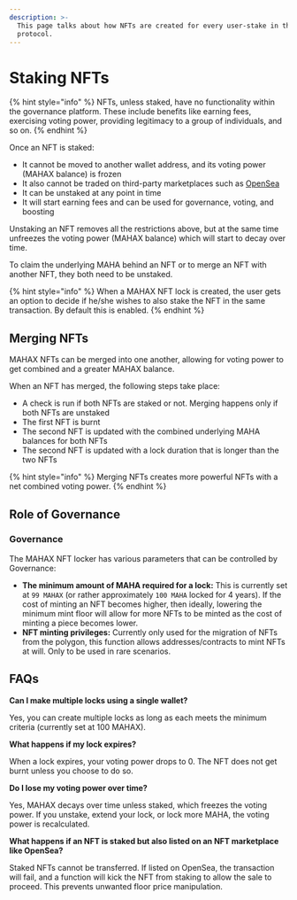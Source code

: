 ```yaml
---
description: >-
  This page talks about how NFTs are created for every user-stake in the
  protocol.
---
```


# Staking NFTs

{% hint style="info" %}
NFTs, unless staked, have no functionality within the governance platform. These include benefits like earning fees, exercising voting power, providing legitimacy to a group of individuals, and so on.
{% endhint %}

Once an NFT is staked:

* It cannot be moved to another wallet address, and its voting power (MAHAX balance) is frozen
* It also cannot be traded on third-party marketplaces such as [OpenSea](https://opensea.io/)
* It can be unstaked at any point in time
* It will start earning fees and can be used for governance, voting, and boosting

Unstaking an NFT removes all the restrictions above, but at the same time unfreezes the voting power (MAHAX balance) which will start to decay over time.

To claim the underlying MAHA behind an NFT or to merge an NFT with another NFT, they both need to be unstaked.

{% hint style="info" %}
When a MAHAX NFT lock is created, the user gets an option to decide if he/she wishes to also stake the NFT in the same transaction. By default this is enabled.
{% endhint %}

## Merging NFTs

MAHAX NFTs can be merged into one another, allowing for voting power to get combined and a greater MAHAX balance.

When an NFT has merged, the following steps take place:

* A check is run if both NFTs are staked or not. Merging happens only if both NFTs are unstaked
* The first NFT is burnt
* The second NFT is updated with the combined underlying MAHA balances for both NFTs
* The second NFT is updated with a lock duration that is longer than the two NFTs

{% hint style="info" %}
Merging NFTs creates more powerful NFTs with a net combined voting power.
{% endhint %}

## Role of Governance

### Governance <a href="#governance" id="governance"></a>

The MAHAX NFT locker has various parameters that can be controlled by Governance:

* **The minimum amount of MAHA required for a lock:** This is currently set at `99 MAHAX` (or rather approximately `100 MAHA` locked for 4 years). If the cost of minting an NFT becomes higher, then ideally, lowering the minimum mint floor will allow for more NFTs to be minted as the cost of minting a piece becomes lower.
* **NFT minting privileges:** Currently only used for the migration of NFTs from the polygon, this function allows addresses/contracts to mint NFTs at will. Only to be used in rare scenarios.

## FAQs

**Can I make multiple locks using a single wallet?**&#x20;

Yes, you can create multiple locks as long as each meets the minimum criteria (currently set at 100 MAHAX).

**What happens if my lock expires?**

When a lock expires, your voting power drops to 0. The NFT does not get burnt unless you choose to do so.

**Do I lose my voting power over time?**

Yes, MAHAX decays over time unless staked, which freezes the voting power. If you unstake, extend your lock, or lock more MAHA, the voting power is recalculated.

**What happens if an NFT is staked but also listed on an NFT marketplace like OpenSea?**

Staked NFTs cannot be transferred. If listed on OpenSea, the transaction will fail, and a function will kick the NFT from staking to allow the sale to proceed. This prevents unwanted floor price manipulation.
